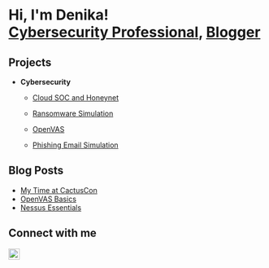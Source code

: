 <h1> Hi, I'm Denika! </br><a href="https://www.linkedin.com/in/denika-randle/">Cybersecurity Professional</a>, <a href="https://github.com/denika01">Blogger</a></h1>
<h2>Projects</h2>

- <b>Cybersecurity</b>
  - [Cloud SOC and Honeynet](https://github.com/denika01/cloud-soc)
    
  - [Ransomware Simulation](https://github.com/denika01/Ransomware-Simulation)

  - [OpenVAS](https://github.com/denika01/OpenVAS-Basics)
 
  - [Phishing Email Simulation](https://github.com/denika01/PhishingEmail-Simulation)

<h2>Blog Posts</h2>

- [My Time at CactusCon](https://www.dazi-tech.webflow.io)
- [OpenVAS Basics](https://www.dazi-tech.webflow.io)
- [Nessus Essentials](https://www.dazi-tech.webflow.io)

<h2>Connect with me</h2>

[<img align="left" alt="DenikaRandle | LinkedIn" width="22px" src="https://cdn.jsdelivr.net/npm/simple-icons@v3/icons/linkedin.svg" />][linkedin]

[linkedin]: https://linkedin.com/in/denika-randle


<!--
**denika01/denika01** is a ✨ _special_ ✨ repository because its `README.md` (this file) appears on your GitHub profile.

Here are some ideas to get you started:

- 🔭 I’m currently working on ...
- 🌱 I’m currently learning ...
- 👯 I’m looking to collaborate on ...
- 🤔 I’m looking for help with ...
- 💬 Ask me about ...
- 📫 How to reach me: ...
- 😄 Pronouns: ...
- ⚡ Fun fact: ...
-->
